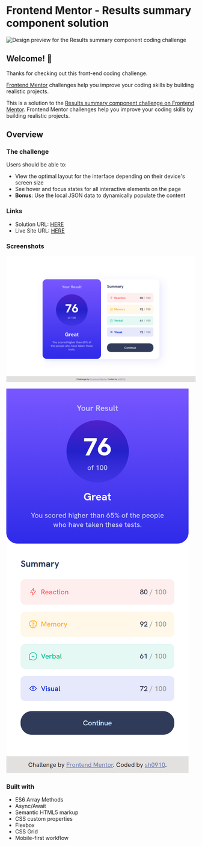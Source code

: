 # Frontend Mentor - Results summary component solution

![Design preview for the Results summary component coding challenge](./design/desktop-preview.jpg)

## Welcome! 👋

Thanks for checking out this front-end coding challenge.

[Frontend Mentor](https://www.frontendmentor.io) challenges help you improve your coding skills by building realistic projects.

This is a solution to the [Results summary component challenge on Frontend Mentor](https://www.frontendmentor.io/challenges/results-summary-component-CE_K6s0maV). Frontend Mentor challenges help you improve your coding skills by building realistic projects.

## Overview

### The challenge

Users should be able to:

- View the optimal layout for the interface depending on their device's screen size
- See hover and focus states for all interactive elements on the page
- **Bonus**: Use the local JSON data to dynamically populate the content

### Links

- Solution URL: [HERE](https://github.com/sh0910/frontend-mentor-solutions/tree/main/09-results-summary-component)
- Live Site URL: [HERE](https://sh0910.github.io/frontend-mentor-solutions/09-results-summary-component)

### Screenshots

![Desktop screenshot](./screenshot-desktop.png)

![Mobile screenshot](./screenshot-mobile.png)

### Built with

- ES6 Array Methods
- Async/Await
- Semantic HTML5 markup
- CSS custom properties
- Flexbox
- CSS Grid
- Mobile-first workflow
